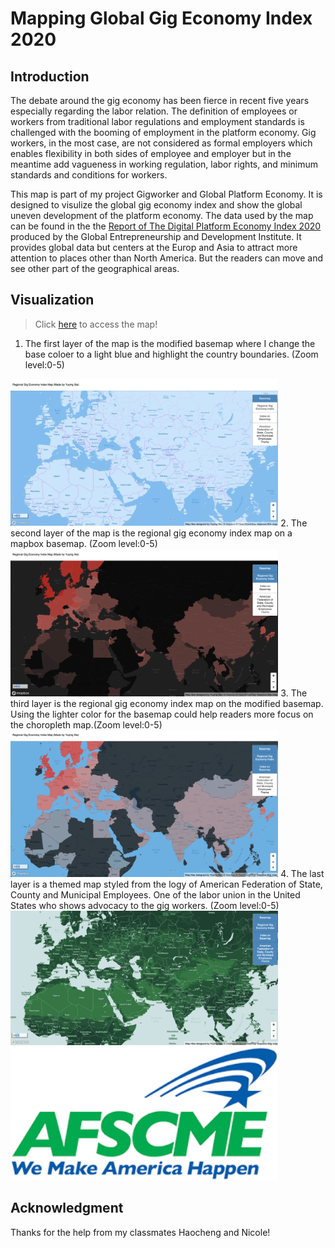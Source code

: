 # Mapping Global Gig Economy Index 2020
## Introduction
The debate around the gig economy has been fierce in recent five years especially regarding the labor relation. The definition of employees or workers from traditional labor regulations and employment standards is challenged with the booming of employment in the platform economy. Gig workers, in the most case, are not considered as formal employers which enables flexibility in both sides of employee and employer but in the meantime add vagueness in working regulation, labor rights, and minimum standards and conditions for workers.

This map is part of my project Gigworker and Global Platform Economy. It is designed to visulize the global gig economy index and show the global uneven development of the platform economy. The data used by the map can be found in the the [Report of The Digital Platform Economy Index 2020](https://thegedi.org/wp-content/uploads/2020/12/DPE-2020-Report-Final.pdf) produced by the Global Entrepreneurship and Development Institute. It provides global data but centers at the Europ and Asia to attract more attention to places other than North America. But the readers can move and see other part of the geographical areas.
## Visualization 
> Click [here](https://yuyingxieuw.github.io/Global-Gig-Economy-Index/index.html) to access the map!
1. The first layer of the map is the modified basemap where I change the base coloer to a light blue and highlight the country boundaries. (Zoom level:0-5)
<img src="https://github.com/yuyingxieuw/Global-Gig-Economy-Index/blob/main/img/Basemap.png" title= "Modified Basemap" width="85%" height="85%">
2. The second layer of the map is the regional gig economy index map on a mapbox basemap. (Zoom level:0-5)
<img src="https://github.com/yuyingxieuw/Global-Gig-Economy-Index/blob/main/img/Regional%20Gig%20Economy%20Index.png" title= "Regional Gig Economy Index" width="85%" height="85%">
3. The third layer is the regional gig economy index map on the modified basemap. Using the lighter color for the basemap could help readers more focus on the choropleth map.(Zoom level:0-5)
<img src="https://github.com/yuyingxieuw/Global-Gig-Economy-Index/blob/main/img/Intex%20on%20the%20Basemap.png" title= "Regional Gig Economy Index on Modified Basemap" width="85%" height="85%">
4. The last layer is a themed map styled from the logy of American Federation of State, County and Municipal Employees. One of the labor union in the United States who shows advocacy to the gig workers. (Zoom level:0-5)
<img src="https://github.com/yuyingxieuw/Global-Gig-Economy-Index/blob/main/img/Themed%20map.png" title= "Themed Map" width="85%" height="85%">
<img src="https://github.com/yuyingxieuw/Global-Gig-Economy-Index/blob/main/img/American%20Federation%20of%20State%2C%20County%20and%20Municipal%20Employees.png" title= "The logo of American Federation of State, County and Municipal Employees" width="85%" height="85%">

## Acknowledgment
Thanks for the help from my classmates Haocheng and Nicole!
